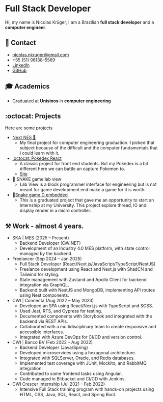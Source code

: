 #  Full Stack Developer

Hi, my name is Nícolas Krüger, I am a Brazilian **full stack developer** and a **computer engineer**.

## 💬 Contact

- nicolas.nkruger@gmail.com
- +55 (51) 98138-5569
- [LinkedIn](https://www.linkedin.com/in/nicolas-kruger-dev/)
- [GitHub](https://github.com/nicolaskruger)

## 🎓 Academics

- Graduated at **Unisinos** in **computer engineering**

## :octocat: Projects

Here are some projects

- [Next NES 👾](https://github.com/nicolaskruger/next-nes)
  - My final project for computer engineering graduation. I picked that subject because of the difficult and the computer fundamentals that i could learn with it.
- [:octocat: Pokedex React](https://github.com/nicolaskruger/pokedex_react_ts)
  - A classic project for front end students. But my Pokedex is a bit different here we can battle an capture Pokemon to.  
  - [Site](https://pokedex-react-ts.vercel.app/home)
- 🐍 SNAKE game lab view
  - Lab View is a block programmer interface for engineering but is not meant for game development end make a game for it is worth.
- 🐍[Snake game C embedded](https://github.com/nicolaskruger/Snake)
  - This is a graduated project that gave me an opportunity to start an internship at my University. This project explore thread, IO and display render in a micro controller.   

## ⚒️ Work - almost 4 years.

- SKA | MES (2025 – Present)
  - Backend Developer (C#/.NET)
  - Development of an Industry 4.0 MES platform, with state control managed by the backend.
- Freelancer (Sep 2024 – Jan 2025)
  - Full Stack Developer (React/Next.js/JavaScript/TypeScript/NestJS)
  - Freelance development using React and Next.js with ShadCN and Tailwind for styling.
  - State management with Zustand and Apollo Client for backend integration via GraphQL.
  - Backend built with NestJS and MongoDB, implementing API routes using Nest components.
- CWI | Connecta (Aug 2022 – May 2023)
  - Developed an SPA using React/Next.js with TypeScript and SCSS.
  - Used Jest, RTS, and Cypress for testing.
  - Documented components with Storybook and integrated with the backend via REST APIs.
  - Collaborated with a multidisciplinary team to create responsive and accessible interfaces.
  - Integrated with Azure DevOps for CI/CD and version control.
- CWI | Banco BV (Feb 2022 – Aug 2022)
  - Backend Developer (Java/Spring)
  - Developed microservices using a hexagonal architecture.
  - Integrated with SQLServer, Oracle, and Redis databases.
  - Implemented test coverage with JUnit, Mockito, and RabbitMQ integration.
  - Contributed to some frontend tasks using Angular.
  - Code managed in Bitbucket and CI/CD with Jenkins.
- CWI Crescer Internship (Jul 2021 – Feb 2022)
  - Intensive Full Stack training program with hands-on projects using HTML, CSS, Java, SQL, React, and Spring Boot.
